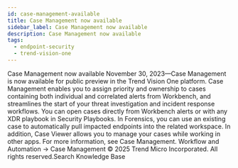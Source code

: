 ```yaml
---
id: case-management-available
title: Case Management now available
sidebar_label: Case Management now available
description: Case Management now available
tags:
  - endpoint-security
  - trend-vision-one
---
```


 Case Management now available November 30, 2023—Case Management is now available for public preview in the Trend Vision One platform. Case Management enables you to assign priority and ownership to cases containing both individual and correlated alerts from Workbench, and streamlines the start of your threat investigation and incident response workflows. You can open cases directly from Workbench alerts or with any XDR playbook in Security Playbooks. In Forensics, you can use an existing case to automatically pull impacted endpoints into the related workspace. In addition, Case Viewer allows you to manage your cases while working in other apps. For more information, see Case Management. Workflow and Automation → Case Management © 2025 Trend Micro Incorporated. All rights reserved.Search Knowledge Base
